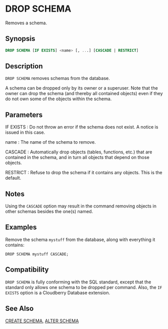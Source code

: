 # DROP SCHEMA

Removes a schema.

## Synopsis

```sql
DROP SCHEMA [IF EXISTS] <name> [, ...] [CASCADE | RESTRICT]
```

## Description

`DROP SCHEMA` removes schemas from the database.

A schema can be dropped only by its owner or a superuser. Note that the owner can drop the schema (and thereby all contained objects) even if they do not own some of the objects within the schema.

## Parameters

IF EXISTS
:   Do not throw an error if the schema does not exist. A notice is issued in this case.

name
:   The name of the schema to remove.

CASCADE
:   Automatically drop objects (tables, functions, etc.) that are contained in the schema, and in turn all objects that depend on those objects.

RESTRICT
:   Refuse to drop the schema if it contains any objects. This is the default.

## Notes

Using the `CASCADE` option may result in the command removing objects in other schemas besides the one(s) named.

## Examples

Remove the schema `mystuff` from the database, along with everything it contains:

```
DROP SCHEMA mystuff CASCADE;
```

## Compatibility

`DROP SCHEMA` is fully conforming with the SQL standard, except that the standard only allows one schema to be dropped per command. Also, the `IF EXISTS` option is a Cloudberry Database extension.

## See Also

[CREATE SCHEMA](/docs/sql-statements/sql-statement-create-schema.md), [ALTER SCHEMA](/docs/sql-statements/sql-statement-alter-schema.md)



